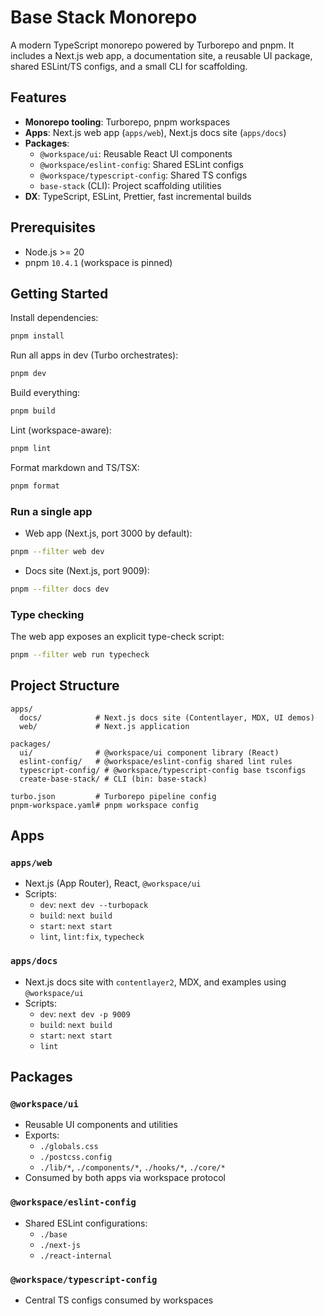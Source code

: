 # Base Stack Monorepo

A modern TypeScript monorepo powered by Turborepo and pnpm. It includes a Next.js web app, a documentation site, a reusable UI package, shared ESLint/TS configs, and a small CLI for scaffolding.

## Features

- **Monorepo tooling**: Turborepo, pnpm workspaces
- **Apps**: Next.js web app (`apps/web`), Next.js docs site (`apps/docs`)
- **Packages**:
    - `@workspace/ui`: Reusable React UI components
    - `@workspace/eslint-config`: Shared ESLint configs
    - `@workspace/typescript-config`: Shared TS configs
    - `base-stack` (CLI): Project scaffolding utilities
- **DX**: TypeScript, ESLint, Prettier, fast incremental builds

## Prerequisites

- Node.js >= 20
- pnpm `10.4.1` (workspace is pinned)

## Getting Started

Install dependencies:

```bash
pnpm install
```

Run all apps in dev (Turbo orchestrates):

```bash
pnpm dev
```

Build everything:

```bash
pnpm build
```

Lint (workspace-aware):

```bash
pnpm lint
```

Format markdown and TS/TSX:

```bash
pnpm format
```

### Run a single app

- Web app (Next.js, port 3000 by default):

```bash
pnpm --filter web dev
```

- Docs site (Next.js, port 9009):

```bash
pnpm --filter docs dev
```

### Type checking

The web app exposes an explicit type-check script:

```bash
pnpm --filter web run typecheck
```

## Project Structure

```
apps/
  docs/            # Next.js docs site (Contentlayer, MDX, UI demos)
  web/             # Next.js application

packages/
  ui/              # @workspace/ui component library (React)
  eslint-config/   # @workspace/eslint-config shared lint rules
  typescript-config/ # @workspace/typescript-config base tsconfigs
  create-base-stack/ # CLI (bin: base-stack)

turbo.json         # Turborepo pipeline config
pnpm-workspace.yaml# pnpm workspace config
```

## Apps

### `apps/web`

- Next.js (App Router), React, `@workspace/ui`
- Scripts:
    - `dev`: `next dev --turbopack`
    - `build`: `next build`
    - `start`: `next start`
    - `lint`, `lint:fix`, `typecheck`

### `apps/docs`

- Next.js docs site with `contentlayer2`, MDX, and examples using `@workspace/ui`
- Scripts:
    - `dev`: `next dev -p 9009`
    - `build`: `next build`
    - `start`: `next start`
    - `lint`

## Packages

### `@workspace/ui`

- Reusable UI components and utilities
- Exports:
    - `./globals.css`
    - `./postcss.config`
    - `./lib/*`, `./components/*`, `./hooks/*`, `./core/*`
- Consumed by both apps via workspace protocol

### `@workspace/eslint-config`

- Shared ESLint configurations:
    - `./base`
    - `./next-js`
    - `./react-internal`

### `@workspace/typescript-config`

- Central TS configs consumed by workspaces
